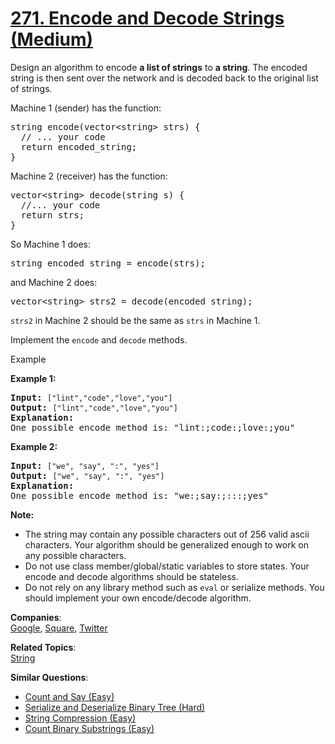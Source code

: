 # [271. Encode and Decode Strings (Medium)](https://leetcode.com/problems/encode-and-decode-strings/)

<p>
Design an algorithm to encode <b>a list of strings</b> to <b>a string</b>. The encoded string is then sent over the network and is decoded back to the original list of strings.</p>

<p>
Machine 1 (sender) has the function:
</p><pre>string encode(vector&lt;string&gt; strs) {
  // ... your code
  return encoded_string;
}</pre>

Machine 2 (receiver) has the function:
<pre>vector&lt;string&gt; decode(string s) {
  //... your code
  return strs;
}</pre>
<p></p>

<p>
So Machine 1 does:
</p><pre>string encoded_string = encode(strs);</pre>
<p></p>

<p>
and Machine 2 does:
</p><pre>vector&lt;string&gt; strs2 = decode(encoded_string);</pre>
<p></p>

<p>
<code>strs2</code> in Machine 2 should be the same as <code>strs</code> in Machine 1.
</p>

<p>Implement the <code>encode</code> and <code>decode</code> methods.
</p>

Example

<p><b>Example 1:</b></p>

<pre><b>Input:</b> <code>["lint","code","love","you"]</code>
<b>Output:</b> <code>["lint","code","love","you"]</code>
<b>Explanation:</b>
One possible encode method is: "lint:;code:;love:;you"
</pre>

<p><b>Example 2:</b></p>

<pre><b>Input:</b> <code>["we", "say", ":", "yes"]</code>
<b>Output:</b> <code>["we", "say", ":", "yes"]</code>
<b>Explanation:</b>
One possible encode method is: "we:;say:;:::;yes" 
</pre>

<p><b>Note:</b><br>
</p><ul>
<li>The string may contain any possible characters out of 256 valid ascii characters. Your algorithm should be generalized enough to work on any possible characters.</li>
<li>Do not use class member/global/static variables to store states. Your encode and decode algorithms should be stateless.</li>
<li>Do not rely on any library method such as <code>eval</code> or serialize methods. You should implement your own encode/decode algorithm.</li>
</ul><p></p>

**Companies**:  
[Google](https://leetcode.com/company/google), [Square](https://leetcode.com/company/square), [Twitter](https://leetcode.com/company/twitter)

**Related Topics**:  
[String](https://leetcode.com/tag/string/)

**Similar Questions**:
* [Count and Say (Easy)](https://leetcode.com/problems/count-and-say/)
* [Serialize and Deserialize Binary Tree (Hard)](https://leetcode.com/problems/serialize-and-deserialize-binary-tree/)
* [String Compression (Easy)](https://leetcode.com/problems/string-compression/)
* [Count Binary Substrings (Easy)](https://leetcode.com/problems/count-binary-substrings/)